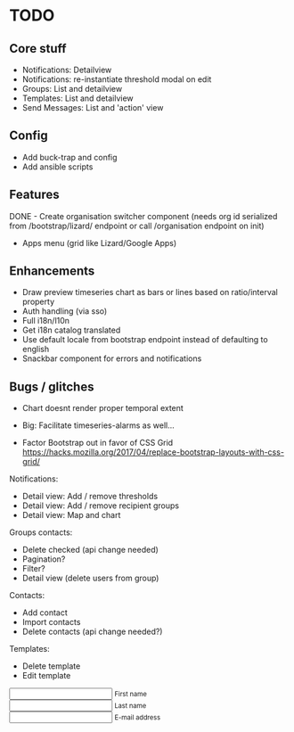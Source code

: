 TODO
====

Core stuff
----------

- Notifications: Detailview
- Notifications: re-instantiate threshold modal on edit
- Groups: List and detailview
- Templates: List and detailview
- Send Messages: List and 'action' view


Config
------

- Add buck-trap and config
- Add ansible scripts


Features
--------

DONE - Create organisation switcher component (needs org id serialized from /bootstrap/lizard/ endpoint or call /organisation endpoint on init)
- Apps menu (grid like Lizard/Google Apps)


Enhancements
------------

- Draw preview timeseries chart as bars or lines based on ratio/interval property
- Auth handling (via sso)
- Full i18n/l10n
- Get i18n catalog translated
- Use default locale from bootstrap endpoint instead of defaulting to english
- Snackbar component for errors and notifications


Bugs / glitches
---------------

- Chart doesnt render proper temporal extent

- Big: Facilitate timeseries-alarms as well...

- Factor Bootstrap out in favor of CSS Grid https://hacks.mozilla.org/2017/04/replace-bootstrap-layouts-with-css-grid/

Notifications:
- Detail view: Add / remove thresholds
- Detail view: Add / remove recipient groups
- Detail view: Map and chart

Groups contacts:
- Delete checked (api change needed)
- Pagination?
- Filter?
- Detail view (delete users from group)

Contacts:
- Add contact
- Import contacts
- Delete contacts (api change needed?)

Templates:
- Delete template
- Edit template









<div className="row">
  <div className="col-md-6 form-group">
    <input
      className="form-control"
      type="text"
      id="firstName"
      defaultValue=""
      placeholder=""
      maxLength={80}
    />
    <small id="helpText" className="form-text text-muted">
      First name
    </small>
  </div>
  <div className="col-md-6 form-group">
    <input
      className="form-control"
      type="text"
      id="lastName"
      defaultValue=""
      placeholder=""
      maxLength={80}
    />
    <small id="helpText" className="form-text text-muted">
      Last name
    </small>
  </div>
</div>
<div className="row">
  <div className="col-md-12 form-group">
    <input
      className="form-control"
      type="text"
      id="emailAddress"
      defaultValue=""
      placeholder=""
      maxLength={200}
    />
    <small id="helpText" className="form-text text-muted">
      E-mail address
    </small>
  </div>
</div>
